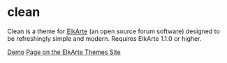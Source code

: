 # clean
Clean is a theme for <a href="https://www.elkarte.net/" target="_blank" rel="noopener">ElkArte</a> (an open source forum software) designed to be refreshingly simple and modern. Requires ElkArte 1.1.0 or higher.

[Demo](https://www.taliadegisi.com/forums)
[Page on the ElkArte Themes Site](https://themes.elkarte.net/minimal/Clean.html)
